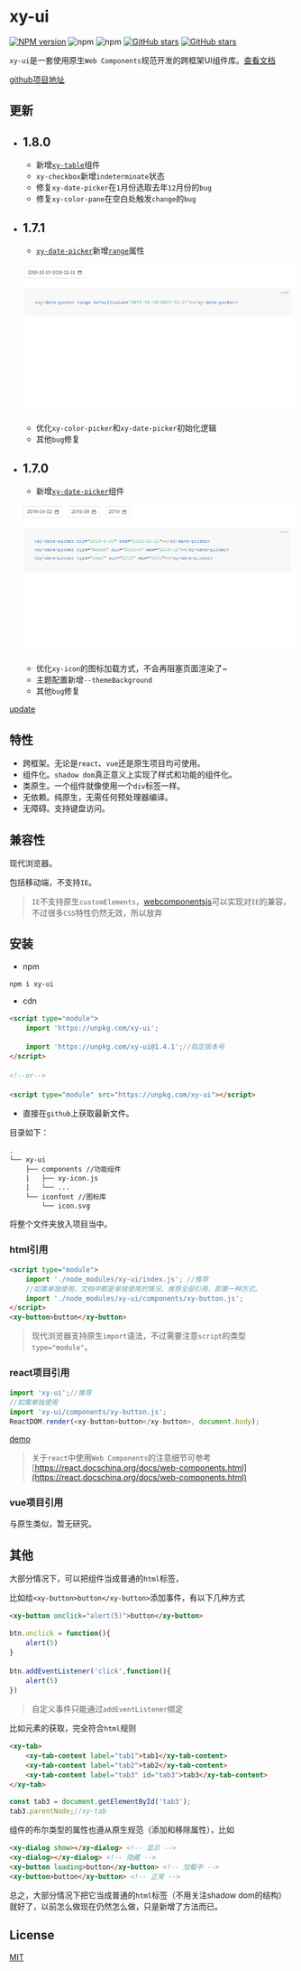 # xy-ui

[![NPM version](https://img.shields.io/npm/v/xy-ui.svg?color=red)](https://www.npmjs.com/package/xy-ui)
![npm](https://img.shields.io/npm/dw/xy-ui)
![npm](https://img.shields.io/npm/dt/xy-ui)
[![GitHub stars](https://img.shields.io/github/stars/XboxYan/xy-ui.svg?color=#42b983)](https://github.com/XboxYan/xy-ui/stargazers)
[![GitHub stars](https://img.shields.io/github/forks/XboxYan/xy-ui.svg)](https://github.com/XboxYan/xy-ui/network/members)

`xy-ui`是一套使用原生`Web Components`规范开发的跨框架UI组件库。[查看文档](https://xy-ui.codelabo.cn/docs)

[github项目地址](https://github.com/XboxYan/xy-ui)

## 更新
* ## 1.8.0
    * 新增[`xy-table`](./docs/xy-table.md)组件
    * `xy-checkbox`新增`indeterminate`状态
    * 修复`xy-date-picker`在`1`月份选取去年`12`月份的`bug`
    * 修复`xy-color-pane`在空白处触发`change`的`bug`
* ## 1.7.1
    * [`xy-date-picker`](./docs/xy-date-picke.md)新增[`range`](./docs/xy-date-picke.md?id=范围选择range)属性

    ![xy-date-range-picker](./screenshot/xy-date-range-picker.png)

    * 优化`xy-color-picker`和`xy-date-picker`初始化逻辑
    * 其他`bug`修复
* ## 1.7.0
    * 新增[`xy-date-picker`](./docs/xy-date-picker.md)组件

    ![xy-date-picker](./screenshot/xy-date-picker.png)

    * 优化`xy-icon`的图标加载方式，不会再阻塞页面渲染了~
    * 主题配置新增`--themeBackground`
    * 其他`bug`修复

[update](./docs/update.md)

## 特性

* 跨框架。无论是`react`、`vue`还是原生项目均可使用。
* 组件化。`shadow dom`真正意义上实现了样式和功能的组件化。
* 类原生。一个组件就像使用一个`div`标签一样。
* 无依赖。纯原生，无需任何预处理器编译。
* 无障碍。支持键盘访问。

## 兼容性

现代浏览器。

包括移动端，不支持`IE`。

> `IE`不支持原生`customElements`，[webcomponentsjs](https://github.com/webcomponents/webcomponentsjs)可以实现对`IE`的兼容，不过很多`CSS`特性仍然无效，所以放弃

## 安装

* npm

```shell
npm i xy-ui
```

* cdn

```html
<script type="module">
    import 'https://unpkg.com/xy-ui';

    import 'https://unpkg.com/xy-ui@1.4.1';//指定版本号
</script>

<!--or-->

<script type="module" src="https://unpkg.com/xy-ui"></script>
```

* 直接在`github`上获取最新文件。

目录如下：

```text
.
└── xy-ui
    ├── components //功能组件
    |   ├── xy-icon.js
    |   └── ...
    └── iconfont //图标库
        └── icon.svg
```
     

将整个文件夹放入项目当中。

### html引用

```html
<script type="module">
    import './node_modules/xy-ui/index.js'; //推荐
    //如需单独使用，文档中都是单独使用的情况，推荐全部引用，即第一种方式。
    import './node_modules/xy-ui/components/xy-button.js';
</script>
<xy-button>button</xy-button>
```

> 现代浏览器支持原生`import`语法，不过需要注意`script`的类型`type="module"`。

### react项目引用

```js
import 'xy-ui';//推荐
//如需单独使用
import 'xy-ui/components/xy-button.js';
ReactDOM.render(<xy-button>button</xy-button>, document.body);
```

[demo](https://codepen.io/xboxyan/pen/mNKWaN)

> 关于`react`中使用`Web Components`的注意细节可参考[https://react.docschina.org/docs/web-components.html](https://react.docschina.org/docs/web-components.html)

### vue项目引用

与原生类似，暂无研究。

## 其他

大部分情况下，可以把组件当成普通的`html`标签，

比如给`<xy-button>button</xy-button>`添加事件，有以下几种方式

```html
<xy-button onclick="alert(5)">button</xy-button>
```

```js
btn.onclick = function(){
    alert(5)
}

btn.addEventListener('click',function(){
    alert(5)
})
```

> 自定义事件只能通过`addEventListener`绑定

比如元素的获取，完全符合`html`规则

```html
<xy-tab>
    <xy-tab-content label="tab1">tab1</xy-tab-content>
    <xy-tab-content label="tab2">tab2</xy-tab-content>
    <xy-tab-content label="tab3" id="tab3">tab3</xy-tab-content>
</xy-tab>
```

```js
const tab3 = document.getElementById('tab3');
tab3.parentNode;//xy-tab
```

组件的布尔类型的属性也遵从原生规范（添加和移除属性），比如

```html
<xy-dialog show></xy-dialog> <!-- 显示 -->
<xy-dialog></xy-dialog> <!-- 隐藏 -->
<xy-button loading>button</xy-button> <!-- 加载中 -->
<xy-button>button</xy-button> <!-- 正常 -->
```

总之，大部分情况下把它当成普通的`html`标签（不用关注shadow dom的结构）就好了，以前怎么做现在仍然怎么做，只是新增了方法而已。

## License

[MIT](LICENSE)
